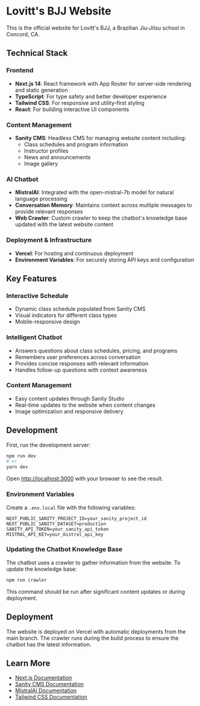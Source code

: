 # Lovitt's BJJ Website

This is the official website for Lovitt's BJJ, a Brazilian Jiu-Jitsu school in Concord, CA.

## Technical Stack

### Frontend
- **Next.js 14**: React framework with App Router for server-side rendering and static generation
- **TypeScript**: For type safety and better developer experience
- **Tailwind CSS**: For responsive and utility-first styling
- **React**: For building interactive UI components

### Content Management
- **Sanity CMS**: Headless CMS for managing website content including:
  - Class schedules and program information
  - Instructor profiles
  - News and announcements
  - Image gallery

### AI Chatbot
- **MistralAI**: Integrated with the open-mistral-7b model for natural language processing
- **Conversation Memory**: Maintains context across multiple messages to provide relevant responses
- **Web Crawler**: Custom crawler to keep the chatbot's knowledge base updated with the latest website content

### Deployment & Infrastructure
- **Vercel**: For hosting and continuous deployment
- **Environment Variables**: For securely storing API keys and configuration

## Key Features

### Interactive Schedule
- Dynamic class schedule populated from Sanity CMS
- Visual indicators for different class types
- Mobile-responsive design

### Intelligent Chatbot
- Answers questions about class schedules, pricing, and programs
- Remembers user preferences across conversation
- Provides concise responses with relevant information
- Handles follow-up questions with context awareness

### Content Management
- Easy content updates through Sanity Studio
- Real-time updates to the website when content changes
- Image optimization and responsive delivery

## Development

First, run the development server:

```bash
npm run dev
# or
yarn dev
```

Open [http://localhost:3000](http://localhost:3000) with your browser to see the result.

### Environment Variables

Create a `.env.local` file with the following variables:
```
NEXT_PUBLIC_SANITY_PROJECT_ID=your_sanity_project_id
NEXT_PUBLIC_SANITY_DATASET=production
SANITY_API_TOKEN=your_sanity_api_token
MISTRAL_API_KEY=your_mistral_api_key
```

### Updating the Chatbot Knowledge Base

The chatbot uses a crawler to gather information from the website. To update the knowledge base:

```bash
npm run crawler
```

This command should be run after significant content updates or during deployment.

## Deployment

The website is deployed on Vercel with automatic deployments from the main branch. The crawler runs during the build process to ensure the chatbot has the latest information.

## Learn More

- [Next.js Documentation](https://nextjs.org/docs)
- [Sanity CMS Documentation](https://www.sanity.io/docs)
- [MistralAI Documentation](https://docs.mistral.ai/)
- [Tailwind CSS Documentation](https://tailwindcss.com/docs)
